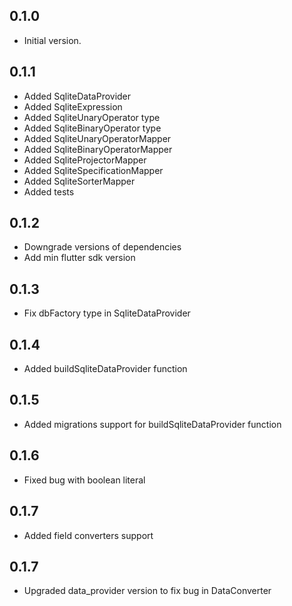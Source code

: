 ## 0.1.0

- Initial version.


## 0.1.1

- Added SqliteDataProvider
- Added SqliteExpression
- Added SqliteUnaryOperator type
- Added SqliteBinaryOperator type
- Added SqliteUnaryOperatorMapper
- Added SqliteBinaryOperatorMapper
- Added SqliteProjectorMapper
- Added SqliteSpecificationMapper
- Added SqliteSorterMapper
- Added tests

## 0.1.2
- Downgrade versions of dependencies
- Add min flutter sdk version

## 0.1.3
- Fix dbFactory type in SqliteDataProvider

## 0.1.4
- Added buildSqliteDataProvider function

## 0.1.5
- Added migrations support for buildSqliteDataProvider function

## 0.1.6
- Fixed bug with boolean literal

## 0.1.7
- Added field converters support

## 0.1.7
- Upgraded data_provider version to fix bug in DataConverter
